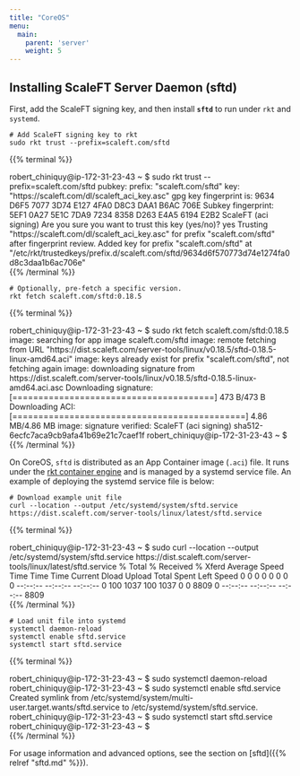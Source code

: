 ```yaml
---
title: "CoreOS"
menu:
  main:
    parent: 'server'
    weight: 5
---
```


## Installing ScaleFT Server Daemon (sftd)

First, add the ScaleFT signing key, and then install **`sftd`** to run under `rkt` and `systemd`.

```
# Add ScaleFT signing key to rkt
sudo rkt trust --prefix=scaleft.com/sftd
```

{{% terminal %}}
<div>robert_chiniquy@ip-172-31-23-43 ~ $ sudo rkt trust  --prefix=scaleft.com/sftd
pubkey: prefix: "scaleft.com/sftd"
key: "https://scaleft.com/dl/scaleft_aci_key.asc"
gpg key fingerprint is: 9634 D6F5 7077 3D74 E127  4FA0 D8C3 DAA1 B6AC 706E
    Subkey fingerprint: 5EF1 0A27 5E1C 7DA9 7234  8358 D263 E4A5 6194 E2B2
  ScaleFT (aci signing) <security+aci@scaleft.com>
Are you sure you want to trust this key (yes/no)?
yes
Trusting "https://scaleft.com/dl/scaleft_aci_key.asc" for prefix "scaleft.com/sftd" after fingerprint review.
Added key for prefix "scaleft.com/sftd" at "/etc/rkt/trustedkeys/prefix.d/scaleft.com/sftd/9634d6f570773d74e1274fa0d8c3daa1b6ac706e"</div>
{{% /terminal %}}

```
# Optionally, pre-fetch a specific version.
rkt fetch scaleft.com/sftd:0.18.5
```

{{% terminal %}}
<div>robert_chiniquy@ip-172-31-23-43 ~ $ sudo rkt fetch scaleft.com/sftd:0.18.5
image: searching for app image scaleft.com/sftd
image: remote fetching from URL "https://dist.scaleft.com/server-tools/linux/v0.18.5/sftd-0.18.5-linux-amd64.aci"
image: keys already exist for prefix "scaleft.com/sftd", not fetching again
image: downloading signature from https://dist.scaleft.com/server-tools/linux/v0.18.5/sftd-0.18.5-linux-amd64.aci.asc
Downloading signature: [=======================================] 473 B/473 B
Downloading ACI: [=============================================] 4.86 MB/4.86 MB
image: signature verified:
  ScaleFT (aci signing) <security+aci@scaleft.com>
sha512-6ecfc7aca9cb9afa41b69e21c7caef1f
robert_chiniquy@ip-172-31-23-43 ~ $</div>
{{% /terminal %}}

On CoreOS, `sftd` is distributed as an App Container image (`.aci`) file. It runs under the [rkt container engine](https://coreos.com/rkt/) and is managed by a systemd service file.  An example of deploying the systemd service file is below:

```
# Download example unit file
curl --location --output /etc/systemd/system/sftd.service https://dist.scaleft.com/server-tools/linux/latest/sftd.service
```

{{% terminal %}}
<div>robert_chiniquy@ip-172-31-23-43 ~ $ sudo curl --location --output /etc/systemd/system/sftd.service https://dist.scaleft.com/server-tools/linux/latest/sftd.service
  % Total    % Received % Xferd  Average Speed   Time    Time     Time  Current
                                 Dload  Upload   Total   Spent    Left  Speed
  0     0    0     0    0     0      0      0 --:--:-- --:--:-- --:--:--     0
100  1037  100  1037    0     0   8809      0 --:--:-- --:--:-- --:--:--  8809</div>
{{% /terminal %}}

```
# Load unit file into systemd
systemctl daemon-reload
systemctl enable sftd.service
systemctl start sftd.service
```

{{% terminal %}}
<div>robert_chiniquy@ip-172-31-23-43 ~ $ sudo systemctl daemon-reload
robert_chiniquy@ip-172-31-23-43 ~ $ sudo systemctl enable sftd.service
Created symlink from /etc/systemd/system/multi-user.target.wants/sftd.service to /etc/systemd/system/sftd.service.
robert_chiniquy@ip-172-31-23-43 ~ $ sudo systemctl start sftd.service
robert_chiniquy@ip-172-31-23-43 ~ $</div>
{{% /terminal %}}

For usage information and advanced options, see the section on [sftd]({{% relref "sftd.md" %}}).
